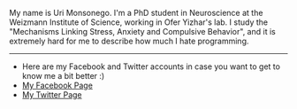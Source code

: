 
My name is Uri Monsonego. I'm a PhD student in Neuroscience at the Weizmann Institute of Science, working in Ofer Yizhar's lab. I study the "Mechanisms Linking Stress, Anxiety and Compulsive Behavior", and it is extremely hard for me to describe how much I hate programming. 

------

* Here are my Facebook and Twitter accounts in case you want to get to know me a bit better :) 
* [My Facebook Page](https://www.facebook.com/uri.monsonego)
* [My Twitter Page](https://x.com/UriMons)

